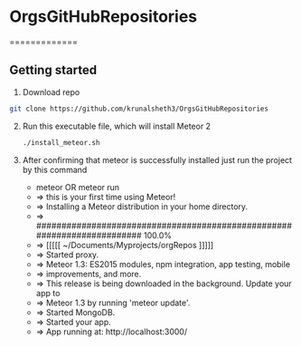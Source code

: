 # OrgsGitHubRepositories
=============

Getting started
----------------
1.  Download repo
   ```bash
   git clone https://github.com/krunalsheth3/OrgsGitHubRepositories
   ```
2. Run this executable file, which will install Meteor 2
   ```bash
   ./install_meteor.sh
   ```

2. After confirming that meteor is successfully installed just run the project by this command
   - meteor OR meteor run
   - => this is your first time using Meteor!
   - => Installing a Meteor distribution in your home directory.
   - => ######################################################################## 100.0%
   - => [[[[[ ~/Documents/Myprojects/orgRepos ]]]]]                                        
   - => Started proxy.                             
   - => Meteor 1.3: ES2015 modules, npm integration, app testing, mobile
   - => improvements, and more.
   - =>  This release is being downloaded in the background. Update your app to
   - =>  Meteor 1.3 by running 'meteor update'.
   - =>  Started MongoDB.                           
   - =>  Started your app.                          
   - =>  App running at: http://localhost:3000/

   
